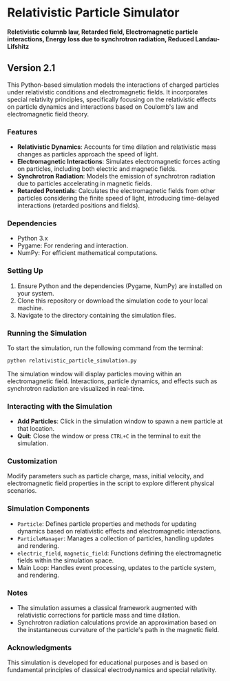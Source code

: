  
# Relativistic Particle Simulator

**Reletivistic columnb law, 
  Retarded field,
  Electromagnetic particle interactions,
  Energy loss due to synchrotron radiation,
  Reduced Landau-Lifshitz**
  
## Version 2.1

This Python-based simulation models the interactions of charged particles under relativistic conditions and electromagnetic fields. It incorporates special relativity principles, specifically focusing on the relativistic effects on particle dynamics and interactions based on Coulomb's law and electromagnetic field theory.

### Features

- **Relativistic Dynamics**: Accounts for time dilation and relativistic mass changes as particles approach the speed of light.
- **Electromagnetic Interactions**: Simulates electromagnetic forces acting on particles, including both electric and magnetic fields.
- **Synchrotron Radiation**: Models the emission of synchrotron radiation due to particles accelerating in magnetic fields.
- **Retarded Potentials**: Calculates the electromagnetic fields from other particles considering the finite speed of light, introducing time-delayed interactions (retarded positions and fields).

### Dependencies

- Python 3.x
- Pygame: For rendering and interaction.
- NumPy: For efficient mathematical computations.

### Setting Up

1. Ensure Python and the dependencies (Pygame, NumPy) are installed on your system.
2. Clone this repository or download the simulation code to your local machine.
3. Navigate to the directory containing the simulation files.

### Running the Simulation

To start the simulation, run the following command from the terminal:

```bash
python relativistic_particle_simulation.py
```

The simulation window will display particles moving within an electromagnetic field. Interactions, particle dynamics, and effects such as synchrotron radiation are visualized in real-time.

### Interacting with the Simulation

- **Add Particles**: Click in the simulation window to spawn a new particle at that location.
- **Quit**: Close the window or press `CTRL+C` in the terminal to exit the simulation.

### Customization

Modify parameters such as particle charge, mass, initial velocity, and electromagnetic field properties in the script to explore different physical scenarios.

### Simulation Components

- `Particle`: Defines particle properties and methods for updating dynamics based on relativistic effects and electromagnetic interactions.
- `ParticleManager`: Manages a collection of particles, handling updates and rendering.
- `electric_field`, `magnetic_field`: Functions defining the electromagnetic fields within the simulation space.
- Main Loop: Handles event processing, updates to the particle system, and rendering.

### Notes

- The simulation assumes a classical framework augmented with relativistic corrections for particle mass and time dilation.
- Synchrotron radiation calculations provide an approximation based on the instantaneous curvature of the particle's path in the magnetic field.

### Acknowledgments

This simulation is developed for educational purposes and is based on fundamental principles of classical electrodynamics and special relativity.

 
